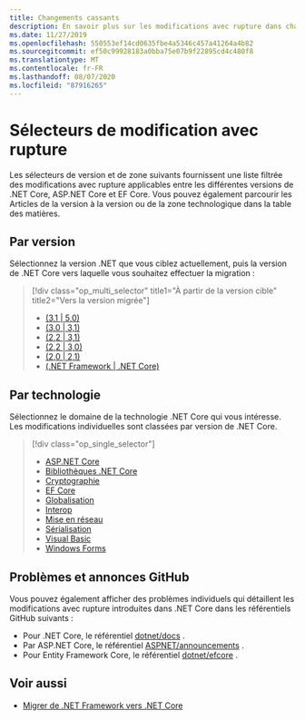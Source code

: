 ```yaml
---
title: Changements cassants
description: En savoir plus sur les modifications avec rupture dans chaque version de .NET Core.
ms.date: 11/27/2019
ms.openlocfilehash: 550553ef14cd0635fbe4a5346c457a41264a4b82
ms.sourcegitcommit: ef50c99928183a0bba75e07b9f22895cd4c480f8
ms.translationtype: MT
ms.contentlocale: fr-FR
ms.lasthandoff: 08/07/2020
ms.locfileid: "87916265"
---
```

# <a name="breaking-change-selectors"></a>Sélecteurs de modification avec rupture

Les sélecteurs de version et de zone suivants fournissent une liste filtrée des modifications avec rupture applicables entre les différentes versions de .NET Core, ASP.NET Core et EF Core. Vous pouvez également parcourir les Articles de la version à la version ou de la zone technologique dans la table des matières.

## <a name="by-version"></a>Par version

Sélectionnez la version .NET que vous ciblez actuellement, puis la version de .NET Core vers laquelle vous souhaitez effectuer la migration :

> [!div class="op_multi_selector" title1="À partir de la version cible" title2="Vers la version migrée"]
>
> - [(3,1 | 5,0)](3.1-5.0.md)
> - [(3,0 | 3,1)](3.0-3.1.md)
> - [(2,2 | 3,1)](2.2-3.1.md)
> - [(2,2 | 3,0)](2.2-3.0.md)
> - [(2,0 | 2,1)](2.0-2.1.md)
> - [(.NET Framework | .NET Core)](fx-core.md)

## <a name="by-technology-area"></a>Par technologie

Sélectionnez le domaine de la technologie .NET Core qui vous intéresse. Les modifications individuelles sont classées par version de .NET Core.

> [!div class="op_single_selector"]
>
> - [ASP.NET Core](aspnetcore.md)
> - [Bibliothèques .NET Core](corefx.md)
> - [Cryptographie](cryptography.md)
> - [EF Core](/ef/core/what-is-new/ef-core-3.0/breaking-changes)
> - [Globalisation](globalization.md)
> - [Interop](interop.md)
> - [Mise en réseau](networking.md)
> - [Sérialisation](serialization.md)
> - [Visual Basic](visualbasic.md)
> - [Windows Forms](winforms.md)

## <a name="github-issues-and-announcements"></a>Problèmes et annonces GitHub

Vous pouvez également afficher des problèmes individuels qui détaillent les modifications avec rupture introduites dans .NET Core dans les référentiels GitHub suivants :

- Pour .NET Core, le référentiel [dotnet/docs](https://github.com/dotnet/docs/issues?q=is%3Aissue+label%3Abreaking-change) .
- Par ASP.NET Core, le référentiel [ASPNET/announcements](https://github.com/aspnet/Announcements/issues?q=is%3Aissue+is%3Aopen+label%3A%22Breaking+change%22+label%3A3.0.0) .
- Pour Entity Framework Core, le référentiel [dotnet/efcore](https://github.com/dotnet/efcore/issues?q=is%3Aopen+is%3Aissue+label%3Abreaking-change) .

## <a name="see-also"></a>Voir aussi

- [Migrer de .NET Framework vers .NET Core](../porting/index.md)
